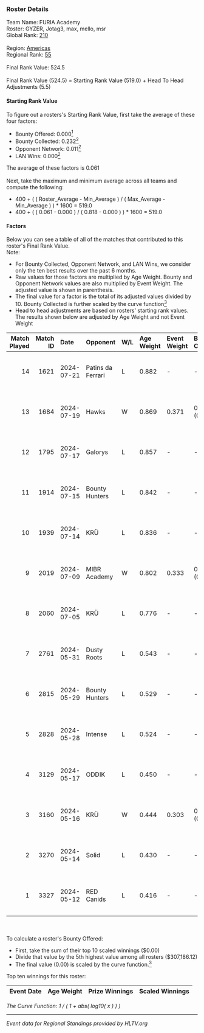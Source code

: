 ### Roster Details<br />
Team Name: FURIA Academy<br />
Roster: GYZER, Jotag3, max, mello, msr<br />
Global Rank: [210](../../standings_global_2024_09_07.md)<br />
<br />
Region: [Americas]( ../../standings_americas_2024_09_07.md)<br />
Regional Rank: [55]( ../../standings_americas_2024_09_07.md)<br />
<br />
Final Rank Value:  524.5<br />
<br />
Final Rank Value (524.5) = Starting Rank Value (519.0) + Head To Head Adjustments (5.5)<br />

#### Starting Rank Value<br />
To figure out a rosters's Starting Rank Value, first take the average of these four factors:<br />
- Bounty Offered: 0.000[<sup>1</sup>](#table2)
- Bounty Collected: 0.232[<sup>2</sup>](#table1)
- Opponent Network: 0.011[<sup>2</sup>](#table1)
- LAN Wins: 0.000[<sup>2</sup>](#table1)

The average of these factors is 0.061<br />
<br />
Next, take the maximum and minimum average across all teams and compute the following:<br />
- 400 + ( ( Roster_Average - Min_Average ) / ( Max_Average - Min_Average ) ) * 1600 = 519.0
- 400 + ( ( 0.061 - 0.000 ) / ( 0.818 - 0.000 ) ) * 1600 = 519.0


#### Factors<br />
Below you can see a table of all of the matches that contributed to this roster's Final Rank Value.<br />
Note:<br />

- For Bounty Collected, Opponent Network, and LAN Wins, we consider only the ten best results over the past 6 months.
- Raw values for those factors are multiplied by Age Weight. Bounty and Opponent Network values are also multiplied by Event Weight. The adjusted value is shown in parenthesis.
- The final value for a factor is the total of its adjusted values divided by 10. Bounty Collected is further scaled by the curve function[<sup>3</sup>](#curveFunction)
- Head to head adjustments are based on rosters' starting rank values. The results shown below are adjusted by Age Weight and not Event Weight
<span id="table1"></span><br />


| Match Played | Match ID | Date       | Opponent          | W/L | Age Weight | Event Weight | Bounty Collected | Opponent Network | LAN Wins  | H2H Adj. | Roster                                   |
| -: | -: | :- | :- | :- | :- | :- | :- | :- | :- | -: | :- |
|           14 |     1621 | 2024-07-21 | Patins da Ferrari | L   | 0.882      | -            | -                | -                | -         |    -6.44 | GYZER, Jotag3, max, mello, msr           |
|           13 |     1684 | 2024-07-19 | Hawks             | W   | 0.869      | 0.371        | 0.008 (0.003)    | 0.039 (0.012)    | 0 (0.000) |    18.80 | GYZER, Jotag3, max, mello, msr           |
|           12 |     1795 | 2024-07-17 | Galorys           | L   | 0.857      | -            | -                | -                | -         |    -4.80 | Bruninho, GYZER, Jotag3, max, mello      |
|           11 |     1914 | 2024-07-15 | Bounty Hunters    | L   | 0.842      | -            | -                | -                | -         |    -2.61 | GYZER, Jotag3, max, mello, souz4h        |
|           10 |     1939 | 2024-07-14 | KRÜ               | L   | 0.836      | -            | -                | -                | -         |    -3.50 | GYZER, Jotag3, max, mello, souz4h        |
|            9 |     2019 | 2024-07-09 | MIBR Academy      | W   | 0.802      | 0.333        | 0.000 (0.000)    | 0.039 (0.010)    | 0 (0.000) |     8.42 | GYZER, Jotag3, max, mello, souz4h        |
|            8 |     2060 | 2024-07-05 | KRÜ               | L   | 0.776      | -            | -                | -                | -         |    -3.34 | GYZER, Jotag3, max, mello, souz4h        |
|            7 |     2761 | 2024-05-31 | Dusty Roots       | L   | 0.543      | -            | -                | -                | -         |    -3.15 | Bruninho, cerolzin, GYZER, Jotag3, mello |
|            6 |     2815 | 2024-05-29 | Bounty Hunters    | L   | 0.529      | -            | -                | -                | -         |    -2.46 | Bruninho, cerolzin, GYZER, Jotag3, mello |
|            5 |     2828 | 2024-05-28 | Intense           | L   | 0.524      | -            | -                | -                | -         |    -4.38 | Bruninho, cerolzin, GYZER, Jotag3, mello |
|            4 |     3129 | 2024-05-17 | ODDIK             | L   | 0.450      | -            | -                | -                | -         |    -0.66 | Bruninho, cerolzin, GYZER, Jotag3, mello |
|            3 |     3160 | 2024-05-16 | KRÜ               | W   | 0.444      | 0.303        | 0.018 (0.002)    | 0.648 (0.087)    | 0 (0.000) |    12.31 | Bruninho, cerolzin, GYZER, Jotag3, mello |
|            2 |     3270 | 2024-05-14 | Solid             | L   | 0.430      | -            | -                | -                | -         |    -1.89 | Bruninho, cerolzin, GYZER, Jotag3, mello |
|            1 |     3327 | 2024-05-12 | RED Canids        | L   | 0.416      | -            | -                | -                | -         |    -0.81 | Bruninho, cerolzin, GYZER, Jotag3, mello |

<br />
<span id="table2"></span><br />
To calculate a roster's Bounty Offered:<br />

- First, take the sum of their top 10 scaled winnings ($0.00)
- Divide that value by the 5th highest value among all rosters ($307,186.12)
- The final value (0.00) is scaled by the curve function.[<sup>3</sup>](#curveFunction)

Top ten winnings for this roster:<br />

| Event Date | Age Weight | Prize Winnings | Scaled Winnings |
| :- | -: | :- | :- |


<span id="curveFunction"></span>_The Curve Function: 1 / ( 1 + abs( log10( x ) ) )_<br />

---
_Event data for Regional Standings provided by HLTV.org_<br />
